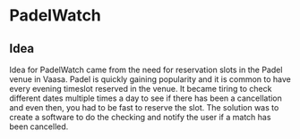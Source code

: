 # PadelWatch

## Idea
Idea for PadelWatch came from the need for reservation slots in the Padel venue in Vaasa.
Padel is quickly gaining popularity and it is common to have every evening timeslot reserved in the venue.
It became tiring to check different dates multiple times a day to see if there has been a cancellation and even then, you had to be fast to reserve the slot.
The solution was to create a software to do the checking and notify the user if a match has been cancelled.

